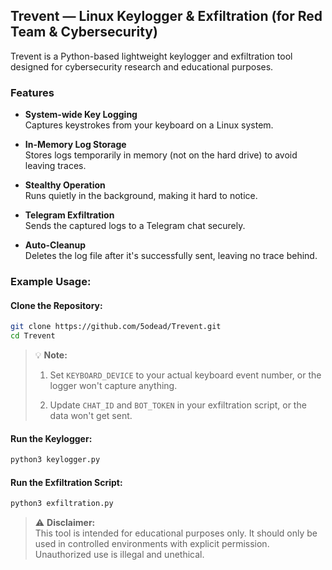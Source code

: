 
##  Trevent — Linux Keylogger & Exfiltration (for Red Team & Cybersecurity)


Trevent is a Python-based lightweight keylogger and exfiltration tool designed for cybersecurity research and educational purposes.


###  Features

-  **System-wide Key Logging**  
Captures keystrokes from your keyboard on a Linux system.

-  **In-Memory Log Storage**  
Stores logs temporarily in memory (not on the hard drive) to avoid leaving traces.

-  **Stealthy Operation**  
Runs quietly in the background, making it hard to notice.

-  **Telegram Exfiltration**  
Sends the captured logs to a Telegram chat securely.

-  **Auto-Cleanup**  
Deletes the log file after it's successfully sent, leaving no trace behind.



###  Example Usage:

#### **Clone the Repository:**

```bash
git clone https://github.com/5odead/Trevent.git
cd Trevent
```

> 💡 **Note:**  
>
> 1. Set `KEYBOARD_DEVICE` to your actual keyboard event number, or the logger won't capture anything.
>
> 2. Update `CHAT_ID` and `BOT_TOKEN` in your exfiltration script, or the data won't get sent.

#### **Run the Keylogger:**
```bash
python3 keylogger.py
```
#### **Run the Exfiltration Script:**
```bash
python3 exfiltration.py
```





> ⚠️ **Disclaimer:**  
This tool is intended for educational purposes only. It should only be used in controlled environments with explicit permission. Unauthorized use is illegal and unethical.



